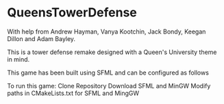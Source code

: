 # QueensTowerDefense
With help from Andrew Hayman, Vanya Kootchin, Jack Bondy, Keegan Dillon and Adam Bayley.



This is a tower defense remake designed with a Queen's University theme in mind.

This game has been built using SFML and can be configured as follows

To run this game:
Clone Repository
Download SFML and MinGW
Modify paths in CMakeLists.txt for SFML and MingGW
  
